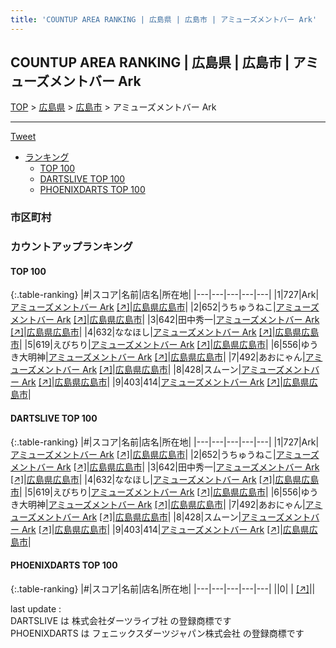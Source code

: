 ```yaml
---
title: 'COUNTUP AREA RANKING | 広島県 | 広島市 | アミューズメントバー Ark'
---
```

## COUNTUP AREA RANKING | 広島県 | 広島市 | アミューズメントバー Ark

[TOP](/darts/rank/) > [広島県](/darts/rank/広島県/) > [広島市](/darts/rank/広島県/広島市/) > アミューズメントバー Ark

___

<a href="https://twitter.com/share?ref_src=twsrc%5Etfw" data-text="COUNTUP AREA RANKING | 広島県広島市アミューズメントバー Ark" class="twitter-share-button" data-hashtags="DARTSLIVE,PHOENIXDARTS,darts,ダーツ" data-show-count="false">Tweet</a>

* [ランキング](#カウントアップランキング)
    * [TOP 100](#top-100)
    * [DARTSLIVE TOP 100](#dartslive-top-100)
    * [PHOENIXDARTS TOP 100](#phoenixdarts-top-100)

### 市区町村

<ul>

</ul>

### カウントアップランキング

#### TOP 100



{:.table-ranking}
|#|スコア|名前|店名|所在地|
|---|---|---|---|---|
|1|727|<span class="rank-name-dl">Ark</span>|<a href="/darts/rank/shops/4b631bc1d829dc5bfec1ae84bb28bd87.html">アミューズメントバー Ark</a> <a href="https://search.dartslive.com/jp/shop/4b631bc1d829dc5bfec1ae84bb28bd87">[↗]</a>|<a href="/darts/rank/広島県/広島市">広島県広島市</a>|
|2|652|<span class="rank-name-dl">うちゅうねこ</span>|<a href="/darts/rank/shops/4b631bc1d829dc5bfec1ae84bb28bd87.html">アミューズメントバー Ark</a> <a href="https://search.dartslive.com/jp/shop/4b631bc1d829dc5bfec1ae84bb28bd87">[↗]</a>|<a href="/darts/rank/広島県/広島市">広島県広島市</a>|
|3|642|<span class="rank-name-dl">田中秀一</span>|<a href="/darts/rank/shops/4b631bc1d829dc5bfec1ae84bb28bd87.html">アミューズメントバー Ark</a> <a href="https://search.dartslive.com/jp/shop/4b631bc1d829dc5bfec1ae84bb28bd87">[↗]</a>|<a href="/darts/rank/広島県/広島市">広島県広島市</a>|
|4|632|<span class="rank-name-dl">ななほし</span>|<a href="/darts/rank/shops/4b631bc1d829dc5bfec1ae84bb28bd87.html">アミューズメントバー Ark</a> <a href="https://search.dartslive.com/jp/shop/4b631bc1d829dc5bfec1ae84bb28bd87">[↗]</a>|<a href="/darts/rank/広島県/広島市">広島県広島市</a>|
|5|619|<span class="rank-name-dl">えびちり</span>|<a href="/darts/rank/shops/4b631bc1d829dc5bfec1ae84bb28bd87.html">アミューズメントバー Ark</a> <a href="https://search.dartslive.com/jp/shop/4b631bc1d829dc5bfec1ae84bb28bd87">[↗]</a>|<a href="/darts/rank/広島県/広島市">広島県広島市</a>|
|6|556|<span class="rank-name-dl">ゆうき大明神</span>|<a href="/darts/rank/shops/4b631bc1d829dc5bfec1ae84bb28bd87.html">アミューズメントバー Ark</a> <a href="https://search.dartslive.com/jp/shop/4b631bc1d829dc5bfec1ae84bb28bd87">[↗]</a>|<a href="/darts/rank/広島県/広島市">広島県広島市</a>|
|7|492|<span class="rank-name-dl">あおにゃん</span>|<a href="/darts/rank/shops/4b631bc1d829dc5bfec1ae84bb28bd87.html">アミューズメントバー Ark</a> <a href="https://search.dartslive.com/jp/shop/4b631bc1d829dc5bfec1ae84bb28bd87">[↗]</a>|<a href="/darts/rank/広島県/広島市">広島県広島市</a>|
|8|428|<span class="rank-name-dl">スムーン</span>|<a href="/darts/rank/shops/4b631bc1d829dc5bfec1ae84bb28bd87.html">アミューズメントバー Ark</a> <a href="https://search.dartslive.com/jp/shop/4b631bc1d829dc5bfec1ae84bb28bd87">[↗]</a>|<a href="/darts/rank/広島県/広島市">広島県広島市</a>|
|9|403|<span class="rank-name-dl">414</span>|<a href="/darts/rank/shops/4b631bc1d829dc5bfec1ae84bb28bd87.html">アミューズメントバー Ark</a> <a href="https://search.dartslive.com/jp/shop/4b631bc1d829dc5bfec1ae84bb28bd87">[↗]</a>|<a href="/darts/rank/広島県/広島市">広島県広島市</a>|


#### DARTSLIVE TOP 100



{:.table-ranking}
|#|スコア|名前|店名|所在地|
|---|---|---|---|---|
|1|727|<span class="rank-name-dl">Ark</span>|<a href="/darts/rank/shops/4b631bc1d829dc5bfec1ae84bb28bd87.html">アミューズメントバー Ark</a> <a href="https://search.dartslive.com/jp/shop/4b631bc1d829dc5bfec1ae84bb28bd87">[↗]</a>|<a href="/darts/rank/広島県/広島市">広島県広島市</a>|
|2|652|<span class="rank-name-dl">うちゅうねこ</span>|<a href="/darts/rank/shops/4b631bc1d829dc5bfec1ae84bb28bd87.html">アミューズメントバー Ark</a> <a href="https://search.dartslive.com/jp/shop/4b631bc1d829dc5bfec1ae84bb28bd87">[↗]</a>|<a href="/darts/rank/広島県/広島市">広島県広島市</a>|
|3|642|<span class="rank-name-dl">田中秀一</span>|<a href="/darts/rank/shops/4b631bc1d829dc5bfec1ae84bb28bd87.html">アミューズメントバー Ark</a> <a href="https://search.dartslive.com/jp/shop/4b631bc1d829dc5bfec1ae84bb28bd87">[↗]</a>|<a href="/darts/rank/広島県/広島市">広島県広島市</a>|
|4|632|<span class="rank-name-dl">ななほし</span>|<a href="/darts/rank/shops/4b631bc1d829dc5bfec1ae84bb28bd87.html">アミューズメントバー Ark</a> <a href="https://search.dartslive.com/jp/shop/4b631bc1d829dc5bfec1ae84bb28bd87">[↗]</a>|<a href="/darts/rank/広島県/広島市">広島県広島市</a>|
|5|619|<span class="rank-name-dl">えびちり</span>|<a href="/darts/rank/shops/4b631bc1d829dc5bfec1ae84bb28bd87.html">アミューズメントバー Ark</a> <a href="https://search.dartslive.com/jp/shop/4b631bc1d829dc5bfec1ae84bb28bd87">[↗]</a>|<a href="/darts/rank/広島県/広島市">広島県広島市</a>|
|6|556|<span class="rank-name-dl">ゆうき大明神</span>|<a href="/darts/rank/shops/4b631bc1d829dc5bfec1ae84bb28bd87.html">アミューズメントバー Ark</a> <a href="https://search.dartslive.com/jp/shop/4b631bc1d829dc5bfec1ae84bb28bd87">[↗]</a>|<a href="/darts/rank/広島県/広島市">広島県広島市</a>|
|7|492|<span class="rank-name-dl">あおにゃん</span>|<a href="/darts/rank/shops/4b631bc1d829dc5bfec1ae84bb28bd87.html">アミューズメントバー Ark</a> <a href="https://search.dartslive.com/jp/shop/4b631bc1d829dc5bfec1ae84bb28bd87">[↗]</a>|<a href="/darts/rank/広島県/広島市">広島県広島市</a>|
|8|428|<span class="rank-name-dl">スムーン</span>|<a href="/darts/rank/shops/4b631bc1d829dc5bfec1ae84bb28bd87.html">アミューズメントバー Ark</a> <a href="https://search.dartslive.com/jp/shop/4b631bc1d829dc5bfec1ae84bb28bd87">[↗]</a>|<a href="/darts/rank/広島県/広島市">広島県広島市</a>|
|9|403|<span class="rank-name-dl">414</span>|<a href="/darts/rank/shops/4b631bc1d829dc5bfec1ae84bb28bd87.html">アミューズメントバー Ark</a> <a href="https://search.dartslive.com/jp/shop/4b631bc1d829dc5bfec1ae84bb28bd87">[↗]</a>|<a href="/darts/rank/広島県/広島市">広島県広島市</a>|


#### PHOENIXDARTS TOP 100



{:.table-ranking}
|#|スコア|名前|店名|所在地|
|---|---|---|---|---|
||0|<span class="rank-name-dl"> </span>|<a href="/darts/rank/shops/.html"></a> <a href="">[↗]</a>|<a href="/darts/rank//"></a>|


<div class="footer border-top border-gray-light mt-5 pt-3 text-right text-gray">
    last update : <span style="font-weight: italic" id="foot_last_modified"></span><br />
    DARTSLIVE は 株式会社ダーツライブ社 の登録商標です<br />
    PHOENIXDARTS は フェニックスダーツジャパン株式会社 の登録商標です<br />
</div>

<script src="https://cdnjs.cloudflare.com/ajax/libs/jquery.tablesorter/2.31.3/js/jquery.tablesorter.min.js" integrity="sha512-qzgd5cYSZcosqpzpn7zF2ZId8f/8CHmFKZ8j7mU4OUXTNRd5g+ZHBPsgKEwoqxCtdQvExE5LprwwPAgoicguNg==" crossorigin="anonymous" referrerpolicy="no-referrer"></script>
<link rel="stylesheet" href="https://cdnjs.cloudflare.com/ajax/libs/jquery.tablesorter/2.31.3/css/theme.default.min.css" integrity="sha512-wghhOJkjQX0Lh3NSWvNKeZ0ZpNn+SPVXX1Qyc9OCaogADktxrBiBdKGDoqVUOyhStvMBmJQ8ZdMHiR3wuEq8+w==" crossorigin="anonymous" referrerpolicy="no-referrer" />
<script>
$(function() {
    $(".table-ranking").tablesorter({sortList:[[0, 0]]});
    $("#foot_last_modified").text(formatDate(new Date(document.lastModified), 'yyyy-MM-dd HH:mm:ss'));
});
</script>

<script async src="https://platform.twitter.com/widgets.js" charset="utf-8"></script>